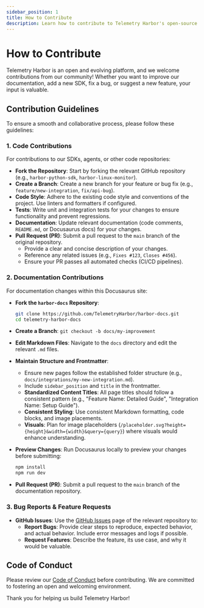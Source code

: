 ```yaml
---
sidebar_position: 1
title: How to Contribute
description: Learn how to contribute to Telemetry Harbor's open-source projects and documentation.
---
```


# How to Contribute

Telemetry Harbor is an open and evolving platform, and we welcome contributions from our community! Whether you want to improve our documentation, add a new SDK, fix a bug, or suggest a new feature, your input is valuable.

## Contribution Guidelines

To ensure a smooth and collaborative process, please follow these guidelines:

### 1. Code Contributions

For contributions to our SDKs, agents, or other code repositories:

-   **Fork the Repository**: Start by forking the relevant GitHub repository (e.g., `harbor-python-sdk`, `harbor-linux-monitor`).
-   **Create a Branch**: Create a new branch for your feature or bug fix (e.g., `feature/new-integration`, `fix/api-bug`).
-   **Code Style**: Adhere to the existing code style and conventions of the project. Use linters and formatters if configured.
-   **Tests**: Write unit and integration tests for your changes to ensure functionality and prevent regressions.
-   **Documentation**: Update relevant documentation (code comments, `README.md`, or Docusaurus docs) for your changes.
-   **Pull Request (PR)**: Submit a pull request to the `main` branch of the original repository.
    -   Provide a clear and concise description of your changes.
    -   Reference any related issues (e.g., `Fixes #123`, `Closes #456`).
    -   Ensure your PR passes all automated checks (CI/CD pipelines).

### 2. Documentation Contributions

For documentation changes within this Docusaurus site:

-   **Fork the `harbor-docs` Repository**:

    ```bash
    git clone https://github.com/TelemetryHarbor/harbor-docs.git
    cd telemetry-harbor-docs
    ```
-   **Create a Branch**: `git checkout -b docs/my-improvement`
-   **Edit Markdown Files**: Navigate to the `docs` directory and edit the relevant `.md` files.
-   **Maintain Structure and Frontmatter**:
    -   Ensure new pages follow the established folder structure (e.g., `docs/integrations/my-new-integration.md`).
    -   Include `sidebar_position` and `title` in the frontmatter.
    -   **Standardized Content Titles**: All page titles should follow a consistent pattern (e.g., "Feature Name: Detailed Guide", "Integration Name: Setup Guide").
    -   **Consistent Styling**: Use consistent Markdown formatting, code blocks, and image placements.
    -   **Visuals**: Plan for image placeholders (`/placeholder.svg?height={height}&width={width}&query={query}`) where visuals would enhance understanding.
-   **Preview Changes**: Run Docusaurus locally to preview your changes before submitting:
    ```bash
    npm install
    npm run dev
    ```
-   **Pull Request (PR)**: Submit a pull request to the `main` branch of the documentation repository.

### 3. Bug Reports & Feature Requests

-   **GitHub Issues**: Use the [GitHub Issues](https://github.com/TelemetryHarbor/telemetry-harbor/issues) page of the relevant repository to:
    -   **Report Bugs**: Provide clear steps to reproduce, expected behavior, and actual behavior. Include error messages and logs if possible.
    -   **Request Features**: Describe the feature, its use case, and why it would be valuable.

## Code of Conduct

Please review our [Code of Conduct](https://github.com/TelemetryHarbor/telemetry-harbor/blob/main/CODE_OF_CONDUCT.md) before contributing. We are committed to fostering an open and welcoming environment.

Thank you for helping us build Telemetry Harbor!
